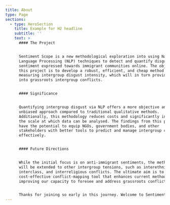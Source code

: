```yaml
---
title: About
type: Page
sections:
  - type: HeroSection
    title: Example for H2 headline
    subtitle: ''
    text: >
      #### The Project


      Sentiment Scope is a new methodological exploration into using Natural
      Language Processing (NLP) techniques to detect and quantify disgust
      sentiment expressed towards immigrant communities online. The objective of
      this project is to develop a robust, efficient, and cheap method for
      measuring intergroup disgust intensity, which will in turn provide insight
      into grassroots intergroup conflicts.


      #### Significance


      Quantifying intergroup disgust via NLP offers a more objective and
      unbiased approach compared to traditional qualitative methods.
      Additionally, this methodology reduces costs and significantly increases
      the scale at which data can be analysed. The findings from this project
      have the potential to equip NGOs, government bodies, and other
      stakeholders with better tools to predict and manage intergroup conflicts
      effectively.


      #### Future Directions


      While the initial focus is on anti-immigrant sentiments, the methodology
      will be extended to other intergroup tensions, such as interethnic,
      interclass, and interreligious conflicts. The ultimate aim is to create a
      cost-effective conflict-mapping tool that enhances current methods,
      improving our capacity to foresee and address grassroots conflicts.


      Thanks for joining so early in this journey. Welcome to Sentiment Scope!
---
```

